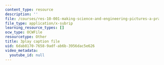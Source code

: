 ```yaml
---
content_type: resource
description: ''
file: /courses/res-10-001-making-science-and-engineering-pictures-a-practical-guide-to-presenting-your-work-spring-2016/6dab817076589adfab6b3956dac5e626_tei0bSKTyf0.srt
file_type: application/x-subrip
learning_resource_types: []
ocw_type: OCWFile
resourcetype: Other
title: 3play caption file
uid: 6dab8170-7658-9adf-ab6b-3956dac5e626
video_metadata:
  youtube_id: null
---
```

